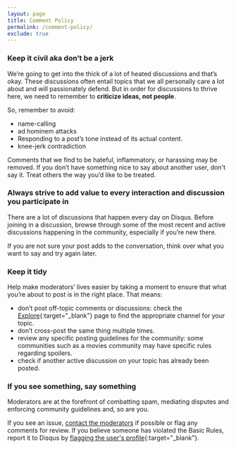 ```yaml
---
layout: page
title: Comment Policy
permalink: /comment-policy/
exclude: true
---
```


### Keep it civil aka don’t be a jerk

We’re going to get into the thick of a lot of heated discussions and that’s okay. These discussions often entail topics that we all personally care a lot about and will passionately defend. But in order for discussions to thrive here, we need to remember to **criticize ideas, not people**. 

So, remember to avoid:
* name-calling
* ad hominem attacks
* Responding to a post’s tone instead of its actual content.
* knee-jerk contradiction

Comments that we find to be hateful, inflammatory, or harassing may be removed. If you don’t have something nice to say about another user, don't say it. Treat others the way you’d like to be treated.

### Always strive to add value to every interaction and discussion you participate in

There are a lot of discussions that happen every day on Disqus. Before joining in a discussion, browse through some of the most recent and active discussions happening in the community, especially if you’re new there.

If you are not sure your post adds to the conversation, think over what you want to say and try again later.

### Keep it tidy

Help make moderators’ lives easier by taking a moment to ensure that what you’re about to post is in the right place. That means:
* don’t post off-topic comments or discussions: check the [Explore](https://disqus.com/home/explore/){:target="\_blank"} page to find the appropriate channel for your topic.
* don’t cross-post the same thing multiple times.
* review any specific posting guidelines for the community: some communities such as a movies community may have specific rules regarding spoilers.
* check if another active discussion on your topic has already been posted.

### If you see something, say something

Moderators are at the forefront of combatting spam, mediating disputes and enforcing community guidelines and, so are you. 

If you see an issue, [contact the moderators](/contact/) if possible or flag any comments for review. If you believe someone has violated the Basic Rules, report it to Disqus by [flagging the user's profile](https://help.disqus.com/customer/en/portal/articles/1518428-how-to-report-abuse){:target="\_blank"}.